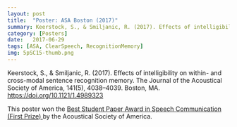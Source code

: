 ```yaml
---
layout: post
title:  "Poster: ASA Boston (2017)"
summary: Keerstock, S., & Smiljanic, R. (2017). Effects of intelligibility on within- and cross-modal sentence recognition memory. The Journal of the Acoustical Society of America, 141(5), 4038–4039. Boston, MA. https://doi.org/10.1121/1.4989323	
category: [Posters]
date:   2017-06-29
tags: [ASA, ClearSpeech, RecognitionMemory]
img: 5pSC15-thumb.png
---
```

Keerstock, S., & Smiljanic, R. (2017). Effects of intelligibility on within- and cross-modal sentence recognition memory. The Journal of the Acoustical Society of America, 141(5), 4038–4039. Boston, MA. https://doi.org/10.1121/1.4989323	

This poster won the <a href="https://asa.scitation.org/doi/10.1121/1.5001504"> Best Student Paper Award in Speech Communication (First Prize) </a> by the Acoustical Society of America. 


<object data="https://skrstck.github.io/files/5pSC15.pdf" width="1000" height="1000" type='application/pdf'/> </object>
